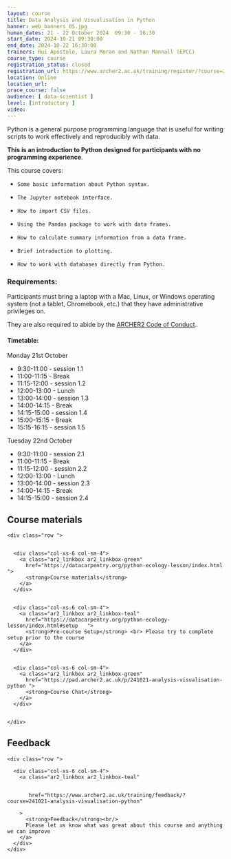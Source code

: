 ```yaml
---
layout: course
title: Data Analysis and Visualisation in Python
banner: web_banners_05.jpg 
human_dates: 21 - 22 October 2024  09:30 - 16:30  
start_date: 2024-10-21 09:30:00
end_date: 2024-10-22 16:30:00
trainers: Rui Apóstolo, Laura Moran and Nathan Mannall (EPCC)
course_type: course
registration_status: closed
registration_url: https://www.archer2.ac.uk/training/register/?course=241021-analysis-visualisation-python
location: Online
location_url:
prace_course: false
audience: [ data-scientist ]
level: [introductory ]
video: 
---
```


Python is a general purpose programming language that is useful for writing scripts to work effectively and reproducibly with data.

**This is an introduction to Python designed for participants with no programming experience**. 

This course covers:

-     Some basic information about Python syntax.
-     The Jupyter notebook interface.
-     How to import CSV files.
-     Using the Pandas package to work with data frames.
-     How to calculate summary information from a data frame.
-     Brief introduction to plotting.
-     How to work with databases directly from Python.


### Requirements:

Participants must bring a laptop with a Mac, Linux, or Windows operating system (not a tablet, Chromebook, etc.) that they have administrative privileges on.

They are also required to abide by the [ARCHER2  Code of Conduct](../../../about/policies/code-of-conduct.html). 


#### Timetable:

Monday 21st October

-    9:30-11:00 - session 1.1
-    11:00-11:15 - Break
-    11:15-12:00 - session 1.2
-    12:00-13:00 - Lunch
-    13:00-14:00 - session 1.3
-    14:00-14:15 - Break
-    14:15-15:00 - session 1.4
-    15:00-15:15 - Break
-    15:15-16:15 - session 1.5

Tuesday 22nd October

-    9:30-11:00 - session 2.1
-    11:00-11:15 - Break
-    11:15-12:00 - session 2.2
-    12:00-13:00 - Lunch
-    13:00-14:00 - session 2.3
-    14:00-14:15 - Break
-    14:15-15:00 - session 2.4


<section id="service">

 


<h2><a name="materials">Course materials</a></h2>



    <div class="row ">	

		
      <div class="col-xs-6 col-sm-4">
        <a class="ar2_linkbox ar2_linkbox-green" 
          href="https://datacarpentry.org/python-ecology-lesson/index.html   ">
          <strong>Course materials</strong> 
        </a>
      </div>


      <div class="col-xs-6 col-sm-4">
        <a class="ar2_linkbox ar2_linkbox-teal" 
          href="https://datacarpentry.org/python-ecology-lesson/index.html#setup   ">
          <strong>Pre-course Setup</strong> <br> Please try to complete setup prior to the course
        </a>
      </div>

 
      <div class="col-xs-6 col-sm-4">
        <a class="ar2_linkbox ar2_linkbox-green" 
          href="https://pad.archer2.ac.uk/p/241021-analysis-visualisation-python ">
          <strong>Course Chat</strong>       
        </a>
      </div>
		

 	</div>
		
		
		

<!--
 		
<h2><a name="videos">Videos</a></h2>

<h3>Day 1 Session 1</h3>

<div>
	<iframe title="Video" width="560" height="315" src="https://www.youtube.com/embed/xxxxx" frameborder="0" allow="accelerometer; autoplay; encrypted-media; gyroscope; picture-in-picture" allowfullscreen></iframe>
</div>


<h3>Day 1 Session 2</h3>

<div>
	<iframe title="Video" width="560" height="315" src="https://www.youtube.com/embed/xxxxx" frameborder="0" allow="accelerometer; autoplay; encrypted-media; gyroscope; picture-in-picture" allowfullscreen></iframe>
</div>


<h3>Day 1 Session 3</h3>

<div>
	<iframe title="Video" width="560" height="315" src="https://www.youtube.com/embed/xxxxx" frameborder="0" allow="accelerometer; autoplay; encrypted-media; gyroscope; picture-in-picture" allowfullscreen></iframe>
</div>


<h3>Day 1 Session 4</h3>

<div>
	<iframe title="Video" width="560" height="315" src="https://www.youtube.com/embed/xxxxx" frameborder="0" allow="accelerometer; autoplay; encrypted-media; gyroscope; picture-in-picture" allowfullscreen></iframe>
</div>


<h3>Day 2 Session 1</h3>

<div>
	<iframe title="Video" width="560" height="315" src="https://www.youtube.com/embed/xxxxx" frameborder="0" allow="accelerometer; autoplay; encrypted-media; gyroscope; picture-in-picture" allowfullscreen></iframe>
</div>


<h3>Day 2 Session 2</h3>

<div>
	<iframe title="Video" width="560" height="315" src="https://www.youtube.com/embed/xxxxx" frameborder="0" allow="accelerometer; autoplay; encrypted-media; gyroscope; picture-in-picture" allowfullscreen></iframe>
</div>

-->




<h2><a name="feedback">Feedback</a></h2>


    <div class="row ">	

      <div class="col-xs-6 col-sm-4">
        <a class="ar2_linkbox ar2_linkbox-teal" 


		   href="https://www.archer2.ac.uk/training/feedback/?course=241021-analysis-visualisation-python"

		>
          <strong>Feedback</strong><br/>
          Please let us know what was great about this course and anything we can improve
        </a>
      </div>
    </div>
		

 
</section>


